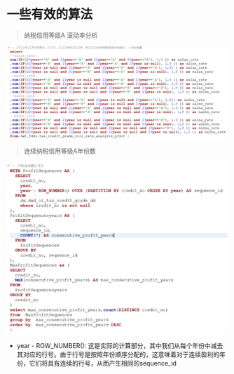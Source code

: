 # 一些有效的算法

>  纳税信用等级A 滚动率分析

![A的转移矩阵](Roll_Rate_Analysis.png)

> 连续纳税信用等级A年份数

![A的连续年份](sequence_years_xxx.png)
- year - ROW_NUMBER(): 这是实际的计算部分，其中我们从每个年份中减去其对应的行号。由于行号是按照年份顺序分配的，这意味着对于连续盈利的年份，它们将具有连续的行号，从而产生相同的sequence_id